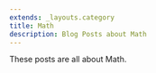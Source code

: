 ```yaml
---
extends: _layouts.category
title: Math
description: Blog Posts about Math
---
```


These posts are all about Math.